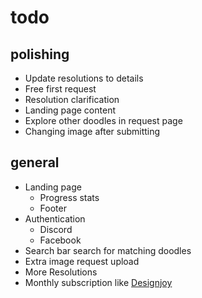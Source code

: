 # todo

## polishing

- Update resolutions to details
- Free first request
- Resolution clarification
- Landing page content
- Explore other doodles in request page
- Changing image after submitting

## general
- Landing page
  - Progress stats
  - Footer
- Authentication
  - Discord
  - Facebook
- Search bar search for matching doodles
- Extra image request upload
- More Resolutions
- Monthly subscription like [Designjoy](https://designjoy.co)
